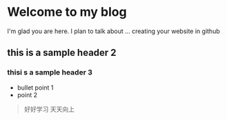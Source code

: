 # Welcome to my blog

I'm glad you are here. I plan to talk about ... creating your website in github

## this is a sample header 2
### thisi s a sample header 3
* bullet point 1
* point 2 


> 好好学习 天天向上 

